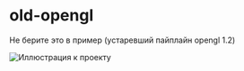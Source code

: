 # old-opengl

Не берите это в пример (устаревший пайплайн opengl 1.2)

![Иллюстрация к проекту](https://sun9-52.userapi.com/impg/CMUQg4SDcp7yHukjt9ChMfS99vOUZ-xt9NEtug/ZMteNFi_edM.jpg?size=1301x774&quality=96&sign=522eec77310ccf9c182c500a63a15a91&type=album)
